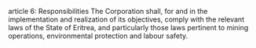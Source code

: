 article 6: Responsibilities
The Corporation shall, for and in the implementation and realization of its objectives, comply with the relevant laws of the State of Eritrea, and particularly those laws pertinent to mining operations, environmental protection and labour safety.
<ul>
</ul>